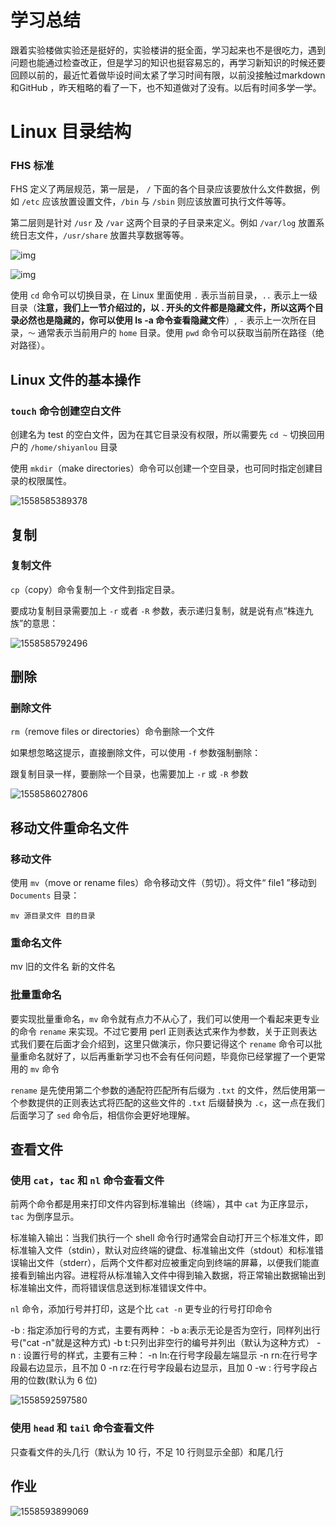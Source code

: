 # 学习总结

  跟着实验楼做实验还是挺好的，实验楼讲的挺全面，学习起来也不是很吃力，遇到问题也能通过检查改正，但是学习的知识也挺容易忘的，再学习新知识的时候还要回顾以前的，最近忙着做毕设时间太紧了学习时间有限，以前没接触过markdown 和GitHub ，昨天粗略的看了一下，也不知道做对了没有。以后有时间多学一学。









# Linux 目录结构     



### FHS 标准

FHS 定义了两层规范，第一层是， `/` 下面的各个目录应该要放什么文件数据，例如 `/etc` 应该放置设置文件，`/bin` 与 `/sbin` 则应该放置可执行文件等等。

 

第二层则是针对 `/usr` 及 `/var` 这两个目录的子目录来定义。例如 `/var/log` 放置系统日志文件，`/usr/share` 放置共享数据等等。

![img](https://doc.shiyanlou.com/linux_base/4-1.png/wm)

![img](https://doc.shiyanlou.com/document-uid18510labid59timestamp1482919171956.png/wm)

使用 `cd` 命令可以切换目录，在 Linux 里面使用 `.` 表示当前目录，`..` 表示上一级目录（**注意，我们上一节介绍过的，以 . 开头的文件都是隐藏文件，所以这两个目录必然也是隐藏的，你可以使用 ls -a 命令查看隐藏文件**）, `-` 表示上一次所在目录，`～` 通常表示当前用户的 `home` 目录。使用 `pwd` 命令可以获取当前所在路径（绝对路径）。

## Linux 文件的基本操作     



### `touch` 命令创建空白文件

创建名为 test 的空白文件，因为在其它目录没有权限，所以需要先 `cd ~` 切换回用户的  `/home/shiyanlou` 目录

使用 `mkdir`（make directories）命令可以创建一个空目录，也可同时指定创建目录的权限属性。

![1558585389378](C:\Users\韩冬\AppData\Roaming\Typora\typora-user-images\1558585389378.png)





## 复制

### 复制文件

`cp`（copy）命令复制一个文件到指定目录。

要成功复制目录需要加上 `-r` 或者 `-R` 参数，表示递归复制，就是说有点“株连九族”的意思：

![1558585792496](C:\Users\韩冬\AppData\Roaming\Typora\typora-user-images\1558585792496.png)

## 删除

### 删除文件

 `rm`（remove files or directories）命令删除一个文件

如果想忽略这提示，直接删除文件，可以使用 `-f` 参数强制删除：

跟复制目录一样，要删除一个目录，也需要加上 `-r` 或 `-R` 参数

![1558586027806](C:\Users\韩冬\AppData\Roaming\Typora\typora-user-images\1558586027806.png)

## 移动文件重命名文件

### 移动文件

使用 `mv`（move or rename files）命令移动文件（剪切）。将文件“ file1 ”移动到 `Documents` 目录：

```
mv 源目录文件 目的目录
```

### 重命名文件

mv 旧的文件名 新的文件名

### 批量重命名

要实现批量重命名，`mv` 命令就有点力不从心了，我们可以使用一个看起来更专业的命令 `rename` 来实现。不过它要用 perl 正则表达式来作为参数，关于正则表达式我们要在后面才会介绍到，这里只做演示，你只要记得这个 `rename` 命令可以批量重命名就好了，以后再重新学习也不会有任何问题，毕竟你已经掌握了一个更常用的 `mv` 命令

`rename` 是先使用第二个参数的通配符匹配所有后缀为 `.txt` 的文件，然后使用第一个参数提供的正则表达式将匹配的这些文件的 `.txt` 后缀替换为 `.c`，这一点在我们后面学习了 `sed` 命令后，相信你会更好地理解。

## 查看文件

### 使用 `cat`，`tac` 和 `nl` 命令查看文件

前两个命令都是用来打印文件内容到标准输出（终端），其中 `cat` 为正序显示，`tac` 为倒序显示。

标准输入输出：当我们执行一个 shell 命令行时通常会自动打开三个标准文件，即标准输入文件（stdin），默认对应终端的键盘、标准输出文件（stdout）和标准错误输出文件（stderr），后两个文件都对应被重定向到终端的屏幕，以便我们能直接看到输出内容。进程将从标准输入文件中得到输入数据，将正常输出数据输出到标准输出文件，而将错误信息送到标准错误文件中。

`nl` 命令，添加行号并打印，这是个比 `cat -n` 更专业的行号打印命令

-b : 指定添加行号的方式，主要有两种：
-b a:表示无论是否为空行，同样列出行号("cat -n"就是这种方式)
-b t:只列出非空行的编号并列出（默认为这种方式）
-n : 设置行号的样式，主要有三种：
-n ln:在行号字段最左端显示
-n rn:在行号字段最右边显示，且不加 0
-n rz:在行号字段最右边显示，且加 0
-w : 行号字段占用的位数(默认为 6 位)

![1558592597580](C:\Users\韩冬\AppData\Roaming\Typora\typora-user-images\1558592597580.png)

### 使用 `head` 和 `tail` 命令查看文件

只查看文件的头几行（默认为 10 行，不足 10 行则显示全部）和尾几行

## 作业

![1558593899069](C:\Users\韩冬\AppData\Roaming\Typora\typora-user-images\1558593899069.png)

